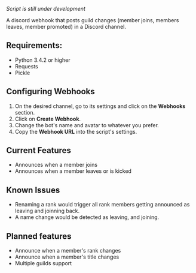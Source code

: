 *Script is still under development*

A discord webhook that posts guild changes (member joins, members leaves, member promoted) in a Discord channel.


## Requirements:
* Python 3.4.2 or higher
* Requests
* Pickle

## Configuring Webhooks
1. On the desired channel, go to its settings and click on the **Webhooks** section.
2. Click on **Create Webhook**.
3. Change the bot's name and avatar to whatever you prefer.
4. Copy the **Webhook URL** into the script's settings.

## Current Features
* Announces when a member joins
* Announces when a member leaves or is kicked

## Known Issues
* Renaming a rank would trigger all rank members getting announced as leaving and joinning back.
* A name change would be detected as leaving, and joining.

## Planned features
* Announce when a member's rank changes
* Announce when a member's title changes
* Multiple guilds support

